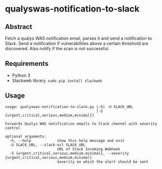 # qualyswas-notification-to-slack

## Abstract
Fetch a qualys WAS notification email, parses it and send a notification to Slack. Send a notification if vulnerabilities above a certain threshold are discovered. Also notify if the scan is not successful.

## Requirements
- Python 3
- Slackweb library. `sudo pip install slackweb`

## Usage
```
usage: qualyswas-notification-to-slack.py [-h] -U SLACK_URL
                                          [-S {urgent,critical,serious,medium,minimal}]

Forwards Qualys WAS notification emails to Slack channel with severity control

optional arguments:
  -h, --help            show this help message and exit
  -U SLACK_URL, --slack-url SLACK_URL
                        URL of Slack Incoming Webhook
  -S {urgent,critical,serious,medium,minimal}, --severity {urgent,critical,serious,medium,minimal}
                        Severity on which the alert should be sent
```
